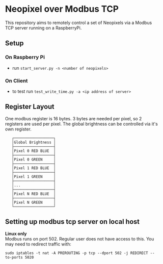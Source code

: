 # Neopixel over Modbus TCP

This repository aims to remotely control a set of Neopixels via a Modbus TCP server running on a RaspberryPi.

## Setup
### On Raspberry Pi
- run `start_server.py -n <number of neopixels>`

### On Client
- to test run `test_write_time.py -a <ip address of server>`

## Register Layout
One modbus register is 16 bytes. 3 bytes are needed per pixel, so 2 registers are used per pixel. The global brightness can be controlled via it's own register.

```
   ┌──────────────────┐
   │Global Brightness │
   ├──────────────────┤
   │Pixel 0 RED BLUE  │
   ├──────────────────┤
   │Pixel 0 GREEN     │
   ├──────────────────┤
   │Pixel 1 RED BLUE  │
   ├──────────────────┤
   │Pixel 1 GREEN     │
   ├──────────────────┤
   │...               │
   ├──────────────────┤
   │Pixel N RED BLUE  │
   ├──────────────────┤
   │Pixel N GREEN     │
   └──────────────────┘
```


## Setting up modbus tcp server on local host

**Linux only**  
Modbus runs on port 502. Regular user does not have access to this. You may need to redirect traffic with:

```
sudo iptables -t nat -A PREROUTING -p tcp --dport 502 -j REDIRECT --to-ports 5020
```